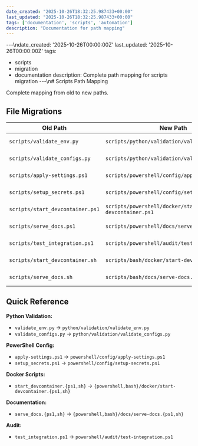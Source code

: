 ```yaml
---
date_created: "2025-10-26T18:32:25.987433+00:00"
last_updated: "2025-10-26T18:32:25.987433+00:00"
tags: ['documentation', 'scripts', 'automation']
description: "Documentation for path mapping"
---
```


---\ndate_created: '2025-10-26T00:00:00Z'
last_updated: '2025-10-26T00:00:00Z'
tags:
- scripts
- migration
- documentation
description: Complete path mapping for scripts migration
---\n# Scripts Path Mapping

Complete mapping from old to new paths.

## File Migrations

| Old Path | New Path | Status |
|----------|----------|--------|
| `scripts/validate_env.py` | `scripts/python/validation/validate_env.py` | ✅ Migrated |
| `scripts/validate_configs.py` | `scripts/python/validation/validate_configs.py` | ✅ Migrated |
| `scripts/apply-settings.ps1` | `scripts/powershell/config/apply-settings.ps1` | ✅ Migrated |
| `scripts/setup_secrets.ps1` | `scripts/powershell/config/setup-secrets.ps1` | ✅ Migrated |
| `scripts/start_devcontainer.ps1` | `scripts/powershell/docker/start-devcontainer.ps1` | ✅ Migrated |
| `scripts/serve_docs.ps1` | `scripts/powershell/docs/serve-docs.ps1` | ✅ Migrated |
| `scripts/test_integration.ps1` | `scripts/powershell/audit/test-integration.ps1` | ✅ Migrated |
| `scripts/start_devcontainer.sh` | `scripts/bash/docker/start-devcontainer.sh` | ✅ Migrated |
| `scripts/serve_docs.sh` | `scripts/bash/docs/serve-docs.sh` | ✅ Migrated |

## Quick Reference

**Python Validation:**
- `validate_env.py` → `python/validation/validate_env.py`
- `validate_configs.py` → `python/validation/validate_configs.py`

**PowerShell Config:**
- `apply-settings.ps1` → `powershell/config/apply-settings.ps1`
- `setup_secrets.ps1` → `powershell/config/setup-secrets.ps1`

**Docker Scripts:**
- `start_devcontainer.{ps1,sh}` → `{powershell,bash}/docker/start-devcontainer.{ps1,sh}`

**Documentation:**
- `serve_docs.{ps1,sh}` → `{powershell,bash}/docs/serve-docs.{ps1,sh}`

**Audit:**
- `test_integration.ps1` → `powershell/audit/test-integration.ps1`
